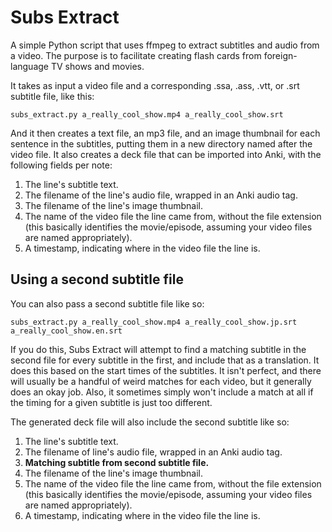 # Subs Extract

A simple Python script that uses ffmpeg to extract subtitles and audio from a video.  The purpose is to facilitate creating flash cards from foreign-language TV shows and movies.

It takes as input a video file and a corresponding .ssa, .ass, .vtt, or .srt subtitle file, like this:

```
subs_extract.py a_really_cool_show.mp4 a_really_cool_show.srt
```

And it then creates a text file, an mp3 file, and an image thumbnail for each sentence in the subtitles, putting them in a new directory named after the video file.  It also creates a deck file that can be imported into Anki, with the following fields per note:

1. The line's subtitle text.
2. The filename of the line's audio file, wrapped in an Anki audio tag.
3. The filename of the line's image thumbnail.
4. The name of the video file the line came from, without the file extension (this basically identifies the movie/episode, assuming your video files are named appropriately).
5. A timestamp, indicating where in the video file the line is.


## Using a second subtitle file

You can also pass a second subtitle file like so:

```
subs_extract.py a_really_cool_show.mp4 a_really_cool_show.jp.srt a_really_cool_show.en.srt
```

If you do this, Subs Extract will attempt to find a matching subtitle in the second file for every subtitle in the first, and include that as a translation.  It does this based on the start times of the subtitles.  It isn't perfect, and there will usually be a handful of weird matches for each video, but it generally does an okay job.  Also, it sometimes simply won't include a match at all if the timing for a given subtitle is just too different.

The generated deck file will also include the second subtitle like so:

1. The line's subtitle text.
2. The filename of line's audio file, wrapped in an Anki audio tag.
3. **Matching subtitle from second subtitle file.**
4. The filename of the line's image thumbnail.
5. The name of the video file the line came from, without the file extension (this basically identifies the movie/episode, assuming your video files are named appropriately).
6. A timestamp, indicating where in the video file the line is.
